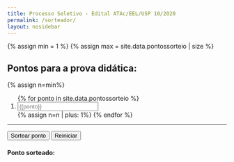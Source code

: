 ```yaml
---
title: Processo Seletivo - Edital ATAc/EEL/USP 10/2020
permalink: /sorteador/
layout: nosidebar
---
```


{% assign min = 1 %}
{% assign max = site.data.pontossorteio | size %}

## Pontos para a prova didática:

{% assign n=min%}
<ol>
{% for ponto in site.data.pontossorteio %}
<li><input id='{{n}}' class="form-control form-control-sm" type="text" placeholder="{{ponto}}"></li>
{% assign n=n | plus: 1%}
{% endfor %}
</ol>

---

<button type="button" id='sorteio' class='btn btn-primary' onclick="document.getElementById('pontosorteado').innerHTML = getRndInteger({{min}}, {{max}})">Sortear ponto</button>
<button type="button" class='btn btn-primary' onclick="resetstyle()">Reiniciar</button>

#### Ponto sorteado: <span class="badge badge-success" id="pontosorteado">&nbsp;&nbsp;</span>

<script>
function getRndInteger(min, max) {
  var num = Math.floor(Math.random() * (max - min + 1) ) + min;
  document.getElementById(num).style.fontWeight = "900";
  document.getElementById("sorteio").disabled = true;
  return num;
}
</script>

<script>
function resetstyle() {
  for(num={{min}}; num<={{max}}; num++) {
    document.getElementById(num).style.fontWeight = null;
    document.getElementById('pontosorteado').innerHTML = '&nbsp;&nbsp;';
    document.getElementById("sorteio").disabled = false;
  }
}
</script>
